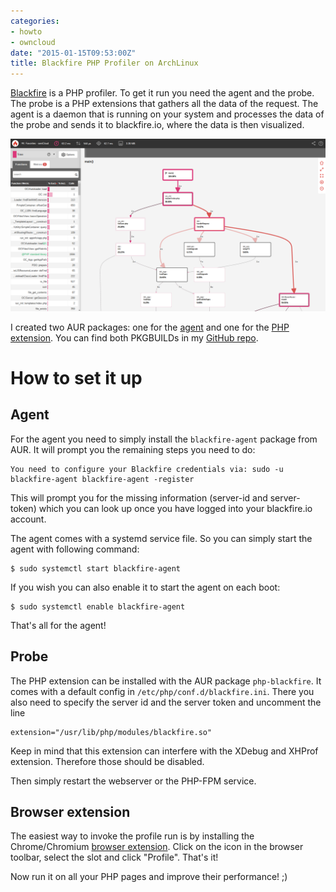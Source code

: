 ```yaml
---
categories:
- howto
- owncloud
date: "2015-01-15T09:53:00Z"
title: Blackfire PHP Profiler on ArchLinux
---
```


[Blackfire](https://blackfire.io) is a PHP profiler. To get it run you need the agent and the probe. The probe is a PHP extensions that gathers all the data of the request. The agent is a daemon that is running on your system and processes the data of the probe and sends it to blackfire.io, where the data is then visualized.

![Profile run](/images/2015-01-15-blackfire-profiler.png)

I created two AUR packages: one for the [agent](https://aur.archlinux.org/packages/blackfire-agent/) and one for the [PHP extension](https://aur.archlinux.org/packages/php-blackfire/). You can find both PKGBUILDs in my [GitHub repo](https://github.com/MorrisJobke/aur-packages).

# How to set it up

## Agent

For the agent you need to simply install the `blackfire-agent` package from AUR. It will prompt you the remaining steps you need to do:

	You need to configure your Blackfire credentials via: sudo -u blackfire-agent blackfire-agent -register

This will prompt you for the missing information (server-id and server-token) which you can look up once you have logged into your blackfire.io account.

The agent comes with a systemd service file. So you can simply start the agent with following command:

	$ sudo systemctl start blackfire-agent

If you wish you can also enable it to start the agent on each boot:

	$ sudo systemctl enable blackfire-agent

That's all for the agent!

## Probe

The PHP extension can be installed with the AUR package `php-blackfire`. It comes with a default config in `/etc/php/conf.d/blackfire.ini`. There you also need to specify the server id and the server token and uncomment the line

	extension="/usr/lib/php/modules/blackfire.so"

Keep in mind that this extension can interfere with the XDebug and XHProf extension. Therefore those should be disabled.

Then simply restart the webserver or the PHP-FPM service.

## Browser extension

The easiest way to invoke the profile run is by installing the Chrome/Chromium [browser extension](https://chrome.google.com/webstore/detail/blackfire-companion/miefikpgahefdbcgoiicnmpbeeomffld). Click on the icon in the browser toolbar, select the slot and click "Profile". That's it!

Now run it on all your PHP pages and improve their performance! ;)
